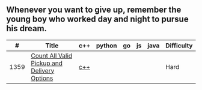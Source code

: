 ## Whenever you want to give up, remember the young boy who worked day and night to pursue his dream.


| # | Title | c++ | python | go | js | java | Difficulty |
|---| ----- | ---------- | ---------- | ---------- | ---------- | ---------- | ---------- |
|1359|[Count All Valid Pickup and Delivery Options](https://leetcode.com/problems/count-all-valid-pickup-and-delivery-options/)|[c++](./src/1359_Count_All_Valid_Pickup_and_Delivery_Options/main.cpp)| | | | |Hard|

